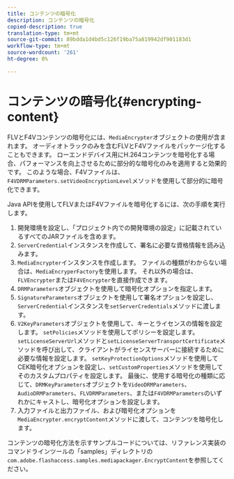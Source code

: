 ```yaml
---
title: コンテンツの暗号化
description: コンテンツの暗号化
copied-description: true
translation-type: tm+mt
source-git-commit: 89bdda1d4bd5c126f19ba75a819942df901183d1
workflow-type: tm+mt
source-wordcount: '261'
ht-degree: 0%

---
```



# コンテンツの暗号化{#encrypting-content}

FLVとF4Vコンテンツの暗号化には、`MediaEncrypter`オブジェクトの使用が含まれます。 オーディオトラックのみを含むFLVとF4Vファイルをパッケージ化することもできます。 ローエンドデバイス用にH.264コンテンツを暗号化する場合、パフォーマンスを向上させるために部分的な暗号化のみを適用すると効果的です。 このような場合、F4Vファイルは、`F4VDRMParameters.setVideoEncryptionLevel`メソッドを使用して部分的に暗号化できます。

Java APIを使用してFLVまたはF4Vファイルを暗号化するには、次の手順を実行します。

1. 開発環境を設定し、「プロジェクト内での開発環境の設定」に記載されているすべてのJARファイルを含めます。
1. `ServerCredential`インスタンスを作成して、署名に必要な資格情報を読み込みます。
1. `MediaEncrypter`インスタンスを作成します。 ファイルの種類がわからない場合は、`MediaEncryperFactory`を使用します。 それ以外の場合は、`FLVEncrypter`または`F4VEncrypter`を直接作成できます。
1. `DRMParameters`オブジェクトを使用して暗号化オプションを指定します。
1. `SignatureParameters`オブジェクトを使用して署名オプションを設定し、`ServerCredential`インスタンスを`setServerCredentials`メソッドに渡します。
1. `V2KeyParameters`オブジェクトを使用して、キーとライセンスの情報を設定します。 `setPolicies`メソッドを使用してポリシーを設定します。 `setLicenseServerUrl`メソッドと`setLicenseServerTransportCertificate`メソッドを呼び出して、クライアントがライセンスサーバーに接続するために必要な情報を設定します。 `setKeyProtectionOptions`メソッドを使用してCEK暗号化オプションを設定し、`setCustomProperties`メソッドを使用してそのカスタムプロパティを設定します。 最後に、使用する暗号化の種類に応じて、`DRMKeyParameters`オブジェクトを`VideoDRMParameters`、`AudioDRMParameters`、`FLVDRMParameters`、または`F4VDRMParameters`のいずれかにキャストし、暗号化オプションを設定します。
1. 入力ファイルと出力ファイル、および暗号化オプションを`MediaEncrypter.encryptContent`メソッドに渡して、コンテンツを暗号化します。

コンテンツの暗号化方法を示すサンプルコードについては、リファレンス実装のコマンドラインツールの「samples」ディレクトリの`com.adobe.flashaccess.samples.mediapackager.EncryptContent`を参照してください。
